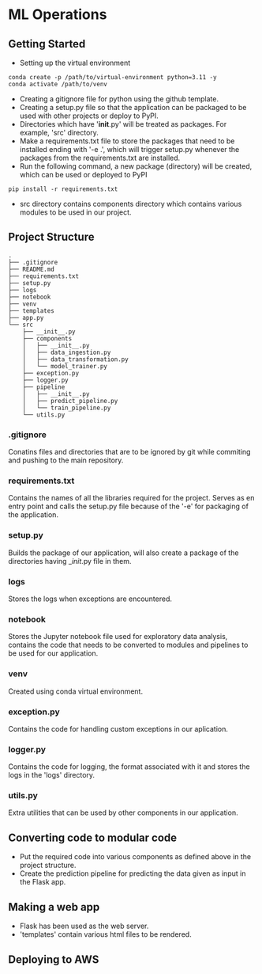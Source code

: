 # ML Operations

## Getting Started
- Setting up the virtual environment
```console
conda create -p /path/to/virtual-environment python=3.11 -y
conda activate /path/to/venv
```
- Creating a gitignore file for python using the github template.
- Creating a setup.py file so that the application can be packaged to be used with other projects or deploy to PyPI.
- Directories which have '__init__.py' will be treated as packages. For example, 'src' directory.
- Make a requirements.txt file to store the packages that need to be installed ending with '-e .', which will trigger setup.py whenever the packages from the requirements.txt are installed.
- Run the following command, a new package (directory) will be created, which can be used or deployed to PyPI
```console
pip install -r requirements.txt
```
- src directory contains components directory which contains various modules to be used in our project.


## Project Structure
```terminal
.
├── .gitignore
├── README.md
├── requirements.txt
├── setup.py
├── logs
├── notebook
├── venv
├── templates
├── app.py
└── src
    ├── __init__.py
    ├── components
    │   ├── __init__.py
    │   ├── data_ingestion.py
    │   ├── data_transformation.py
    │   └── model_trainer.py
    ├── exception.py
    ├── logger.py
    ├── pipeline
    │   ├── __init__.py
    │   ├── predict_pipeline.py
    │   └── train_pipeline.py
    └── utils.py
```

### .gitignore
Conatins files and directories that are to be ignored by git while commiting and pushing to the main repository.

### requirements.txt
Contains the names of all the libraries required for the project. Serves as en entry point and calls the setup.py file because of the '-e' for packaging of the application.

### setup.py
Builds the package of our application, will also create a package of the directories having __init_.py file in them.

### logs
Stores the logs when exceptions are encountered.

### notebook
Stores the Jupyter notebook file used for exploratory data analysis, contains the code that needs to be converted to modules and pipelines to be used for our application.

### venv
Created using conda virtual environment.

### exception.py
Contains the code for handling custom exceptions in our aplication.

### logger.py
Contains the code for logging, the format associated with it and stores the logs in the 'logs' directory.

### utils.py
Extra utilities that can be used by other components in our application.


## Converting code to modular code
- Put the required code into various components as defined above in the project structure.
- Create the prediction pipeline for predicting the data given as input in the Flask app.

## Making a web app
- Flask has been used as the web server.
- 'templates' contain various html files to be rendered.

## Deploying to AWS 
